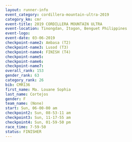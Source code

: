 ```yaml
---
layout: runner-info 
event_category: cordillera-mountain-ultra-2019 
category_km: cmr 
event-title: 2019 CORDILLERA MOUNTAIN ULTRA 
event-location: Tinongdan, Itogon, Benguet Philippines 
event-logo: 
event-date: 03-06-2019 
checkpoint-name2: Ambasa (T2) 
checkpoint-name3: Lusod (T3) 
checkpoint-name4: FINISH (T4) 
checkpoint-name5: 
checkpoint-name6: 
checkpoint-name7: 
overall_rank: 153
gender_rank: 63
category_rank: 26
bib: CMR136
first_name: Ma. Louane Sophia
last_name: Cortejos
gender: F
team_name: (None)
start: Sun, 06-00-00 am
checkpoint2: Sun, 08-53-11 am
checkpoint3: Sun, 11-17-55 am
checkpoint4: Sun, 01-59-50 pm
race_time: 7-59-50
status: FINISHER
---
```

